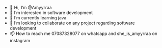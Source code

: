 - 👋 Hi, I’m @Amyyrraa
- 👀 I’m interested in software development
- 🌱 I’m currently learning java
- 💞️ I’m looking to collaborate on any project regarding software development
- 📫 How to reach me 07087328077 on whatsapp and she_is_amyyrraa on instagram

<!---
Amyyrraa/Amyyrraa is a ✨ special ✨ repository because its `README.md` (this file) appears on your GitHub profile.
You can click the Preview link to take a look at your changes.
--->
